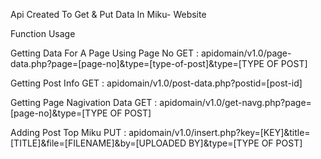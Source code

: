 Api Created To Get & Put Data In Miku- Website 



Function Usage

Getting Data For A Page Using Page No 
GET : apidomain/v1.0/page-data.php?page=[page-no]&type=[type-of-post]&type=[TYPE OF POST]

Getting Post Info 
GET : apidomain/v1.0/post-data.php?postid=[post-id]

Getting Page Nagivation Data
GET : apidomain/v1.0/get-navg.php?page=[page-no]&type=[TYPE OF POST]

Adding Post Top Miku
PUT : apidomain/v1.0/insert.php?key=[KEY]&title=[TITLE]&file=[FILENAME]&by=[UPLOADED BY]&type=[TYPE OF POST]
